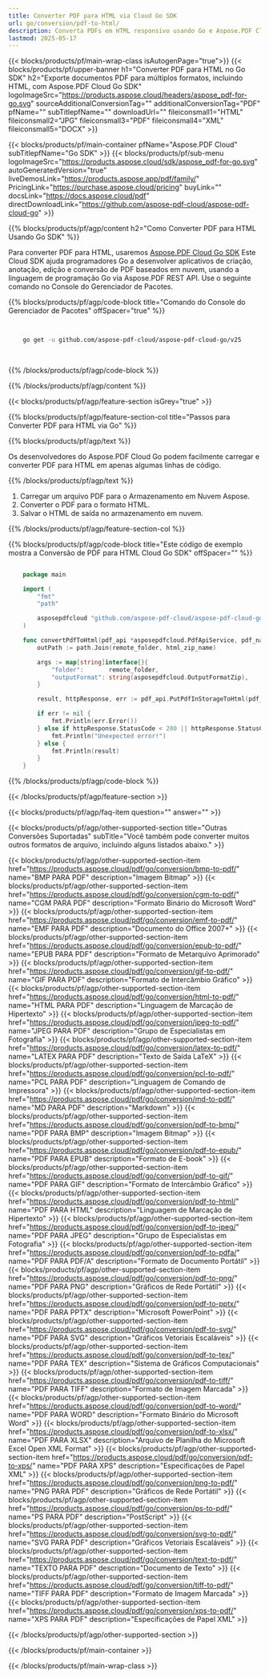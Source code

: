 ```yaml
---
title: Converter PDF para HTML via Cloud Go SDK
url: go/conversion/pdf-to-html/
description: Converta PDFs em HTML responsivo usando Go e Aspose.PDF Cloud SDK. Perfeito para exibição de documentos online.
lastmod: 2025-05-17
---
```


{{< blocks/products/pf/main-wrap-class isAutogenPage="true">}}
{{< blocks/products/pf/upper-banner h1="Converter PDF para HTML no Go SDK" h2="Exporte documentos PDF para múltiplos formatos, incluindo HTML, com Aspose.PDF Cloud Go SDK" logoImageSrc="https://products.aspose.cloud/headers/aspose_pdf-for-go.svg" sourceAdditionalConversionTag="" additionalConversionTag="PDF" pfName="" subTitlepfName="" downloadUrl="" fileiconsmall1="HTML" fileiconsmall2="JPG" fileiconsmall3="PDF" fileiconsmall4="XML" fileiconsmall5="DOCX" >}}

{{< blocks/products/pf/main-container pfName="Aspose.PDF Cloud" subTitlepfName="Go SDK" >}}
{{< blocks/products/pf/sub-menu logoImageSrc="https://products.aspose.cloud/sdk/aspose_pdf-for-go.svg"
autoGeneratedVersion="true"
liveDemosLink="https://products.aspose.app/pdf/family/" PricingLink="https://purchase.aspose.cloud/pricing" buyLink="" docsLink="https://docs.aspose.cloud/pdf"  directDownloadLink="https://github.com/aspose-pdf-cloud/aspose-pdf-cloud-go" >}}

{{% blocks/products/pf/agp/content h2="Como Converter PDF para HTML Usando Go SDK" %}}

Para converter PDF para HTML, usaremos
[Aspose.PDF Cloud Go SDK](https://products.aspose.cloud/pdf/go/)
Este Cloud SDK ajuda programadores Go a desenvolver aplicativos de criação, anotação, edição e conversão de PDF baseados em nuvem, usando a linguagem de programação Go via Aspose.PDF REST API. Use o seguinte comando no Console do Gerenciador de Pacotes.

{{% blocks/products/pf/agp/code-block title="Comando do Console do Gerenciador de Pacotes" offSpacer="true" %}}

```bash

     
    go get -u github.com/aspose-pdf-cloud/aspose-pdf-cloud-go/v25
     
     

```

{{% /blocks/products/pf/agp/code-block %}}

{{% /blocks/products/pf/agp/content %}}

{{< blocks/products/pf/agp/feature-section isGrey="true" >}}

{{% blocks/products/pf/agp/feature-section-col title="Passos para Converter PDF para HTML via Go" %}}

{{% blocks/products/pf/agp/text %}}

Os desenvolvedores do Aspose.PDF Cloud Go podem facilmente carregar e converter PDF para HTML em apenas algumas linhas de código.

{{% /blocks/products/pf/agp/text %}}

1. Carregar um arquivo PDF para o Armazenamento em Nuvem Aspose.
1. Converter o PDF para o formato HTML.
1. Salvar o HTML de saída no armazenamento em nuvem.

{{% /blocks/products/pf/agp/feature-section-col %}}

{{% blocks/products/pf/agp/code-block title="Este código de exemplo mostra a Conversão de PDF para HTML Cloud Go SDK" offSpacer="" %}}

```go

    package main

    import (
        "fmt"
        "path"

        asposepdfcloud "github.com/aspose-pdf-cloud/aspose-pdf-cloud-go/v25"
    )

    func convertPdfToHtml(pdf_api *asposepdfcloud.PdfApiService, pdf_name string, html_zip_name string, remote_folder string) {
        outPath := path.Join(remote_folder, html_zip_name)

        args := map[string]interface{}{
            "folder":       remote_folder,
            "outputFormat": string(asposepdfcloud.OutputFormatZip),
        }

        result, httpResponse, err := pdf_api.PutPdfInStorageToHtml(pdf_name, outPath, args)

        if err != nil {
            fmt.Println(err.Error())
        } else if httpResponse.StatusCode < 200 || httpResponse.StatusCode > 299 {
            fmt.Println("Unexpected error!")
        } else {
            fmt.Println(result)
        }
    }
```

{{% /blocks/products/pf/agp/code-block %}}

{{< /blocks/products/pf/agp/feature-section >}}

{{< blocks/products/pf/agp/faq-item question="" answer="" >}}

{{< blocks/products/pf/agp/other-supported-section title="Outras Conversões Suportadas" subTitle="Você também pode converter muitos outros formatos de arquivo, incluindo alguns listados abaixo." >}}

{{< blocks/products/pf/agp/other-supported-section-item href="https://products.aspose.cloud/pdf/go/conversion/bmp-to-pdf/" name="BMP PARA PDF" description="Imagem Bitmap" >}}
{{< blocks/products/pf/agp/other-supported-section-item href="https://products.aspose.cloud/pdf/go/conversion/cgm-to-pdf/" name="CGM PARA PDF" description="Formato Binário do Microsoft Word" >}}
{{< blocks/products/pf/agp/other-supported-section-item href="https://products.aspose.cloud/pdf/go/conversion/emf-to-pdf/" name="EMF PARA PDF" description="Documento do Office 2007+" >}}
{{< blocks/products/pf/agp/other-supported-section-item href="https://products.aspose.cloud/pdf/go/conversion/epub-to-pdf/" name="EPUB PARA PDF" description="Formato de Metarquivo Aprimorado" >}}
{{< blocks/products/pf/agp/other-supported-section-item href="https://products.aspose.cloud/pdf/go/conversion/gif-to-pdf/" name="GIF PARA PDF" description="Formato de Intercâmbio Gráfico" >}}
{{< blocks/products/pf/agp/other-supported-section-item href="https://products.aspose.cloud/pdf/go/conversion/html-to-pdf/" name="HTML PARA PDF" description="Linguagem de Marcação de Hipertexto" >}}
{{< blocks/products/pf/agp/other-supported-section-item href="https://products.aspose.cloud/pdf/go/conversion/jpeg-to-pdf/" name="JPEG PARA PDF" description="Grupo de Especialistas em Fotografia" >}}
{{< blocks/products/pf/agp/other-supported-section-item href="https://products.aspose.cloud/pdf/go/conversion/latex-to-pdf/" name="LATEX PARA PDF" description="Texto de Saída LaTeX" >}}
{{< blocks/products/pf/agp/other-supported-section-item href="https://products.aspose.cloud/pdf/go/conversion/pcl-to-pdf/" name="PCL PARA PDF" description="Linguagem de Comando de Impressora" >}}
{{< blocks/products/pf/agp/other-supported-section-item href="https://products.aspose.cloud/pdf/go/conversion/md-to-pdf/" name="MD PARA PDF" description="Markdown" >}}
{{< blocks/products/pf/agp/other-supported-section-item href="https://products.aspose.cloud/pdf/go/conversion/pdf-to-bmp/" name="PDF PARA BMP" description="Imagem Bitmap" >}}
{{< blocks/products/pf/agp/other-supported-section-item href="https://products.aspose.cloud/pdf/go/conversion/pdf-to-epub/" name="PDF PARA EPUB" description="Formato de E-book" >}}
{{< blocks/products/pf/agp/other-supported-section-item href="https://products.aspose.cloud/pdf/go/conversion/pdf-to-gif/" name="PDF PARA GIF" description="Formato de Intercâmbio Gráfico" >}}
{{< blocks/products/pf/agp/other-supported-section-item href="https://products.aspose.cloud/pdf/go/conversion/pdf-to-html/" name="PDF PARA HTML" description="Linguagem de Marcação de Hipertexto" >}}
{{< blocks/products/pf/agp/other-supported-section-item href="https://products.aspose.cloud/pdf/go/conversion/pdf-to-jpeg/" name="PDF PARA JPEG" description="Grupo de Especialistas em Fotografia" >}}
{{< blocks/products/pf/agp/other-supported-section-item href="https://products.aspose.cloud/pdf/go/conversion/pdf-to-pdfa/" name="PDF PARA PDF/A" description="Formato de Documento Portátil" >}}
{{< blocks/products/pf/agp/other-supported-section-item href="https://products.aspose.cloud/pdf/go/conversion/pdf-to-png/" name="PDF PARA PNG" description="Gráficos de Rede Portátil" >}}
{{< blocks/products/pf/agp/other-supported-section-item href="https://products.aspose.cloud/pdf/go/conversion/pdf-to-pptx/" name="PDF PARA PPTX" description="Microsoft PowerPoint" >}}
{{< blocks/products/pf/agp/other-supported-section-item href="https://products.aspose.cloud/pdf/go/conversion/pdf-to-svg/" name="PDF PARA SVG" description="Gráficos Vetoriais Escaláveis" >}}
{{< blocks/products/pf/agp/other-supported-section-item href="https://products.aspose.cloud/pdf/go/conversion/pdf-to-tex/" name="PDF PARA TEX" description="Sistema de Gráficos Computacionais" >}}
{{< blocks/products/pf/agp/other-supported-section-item href="https://products.aspose.cloud/pdf/go/conversion/pdf-to-tiff/" name="PDF PARA TIFF" description="Formato de Imagem Marcada" >}}
{{< blocks/products/pf/agp/other-supported-section-item href="https://products.aspose.cloud/pdf/go/conversion/pdf-to-word/" name="PDF PARA WORD" description="Formato Binário do Microsoft Word" >}}
{{< blocks/products/pf/agp/other-supported-section-item href="https://products.aspose.cloud/pdf/go/conversion/pdf-to-xlsx/" name="PDF PARA XLSX" description="Arquivo de Planilha do Microsoft Excel Open XML Format" >}}
{{< blocks/products/pf/agp/other-supported-section-item href="https://products.aspose.cloud/pdf/go/conversion/pdf-to-xps/" name="PDF PARA XPS" description="Especificações de Papel XML" >}}
{{< blocks/products/pf/agp/other-supported-section-item href="https://products.aspose.cloud/pdf/go/conversion/png-to-pdf/" name="PNG PARA PDF" description="Gráficos de Rede Portátil" >}}
{{< blocks/products/pf/agp/other-supported-section-item href="https://products.aspose.cloud/pdf/go/conversion/ps-to-pdf/" name="PS PARA PDF" description="PostScript" >}}
{{< blocks/products/pf/agp/other-supported-section-item href="https://products.aspose.cloud/pdf/go/conversion/svg-to-pdf/" name="SVG PARA PDF" description="Gráficos Vetoriais Escaláveis" >}}
{{< blocks/products/pf/agp/other-supported-section-item href="https://products.aspose.cloud/pdf/go/conversion/text-to-pdf/" name="TEXTO PARA PDF" description="Documento de Texto" >}}
{{< blocks/products/pf/agp/other-supported-section-item href="https://products.aspose.cloud/pdf/go/conversion/tiff-to-pdf/" name="TIFF PARA PDF" description="Formato de Imagem Marcada" >}}
{{< blocks/products/pf/agp/other-supported-section-item href="https://products.aspose.cloud/pdf/go/conversion/xps-to-pdf/" name="XPS PARA PDF" description="Especificações de Papel XML" >}}

{{< /blocks/products/pf/agp/other-supported-section >}}

{{< /blocks/products/pf/main-container >}}

{{< /blocks/products/pf/main-wrap-class >}}
